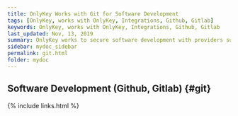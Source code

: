 ```yaml
---
title: OnlyKey Works with Git for Software Development
tags: [OnlyKey, works with OnlyKey, Integrations, Github, Gitlab]
keywords: OnlyKey, works with OnlyKey, Integrations, Github, Gitlab
last_updated: Nov, 13, 2019
summary: OnlyKey works to secure software development with providers such as Github and Gitlab
sidebar: mydoc_sidebar
permalink: git.html
folder: mydoc
---
```


## Software Development (Github, Gitlab) {#git}

{% include links.html %}
